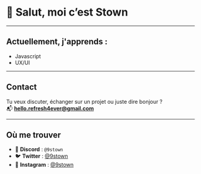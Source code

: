 # 👋 Salut, moi c’est Stown  

---

## Actuellement, j'apprends :
- Javascript  
- UX/UI

---

## Contact
Tu veux discuter, échanger sur un projet ou juste dire bonjour ?  
📬 **hello.refresh4ever@gmail.com**

---

## Où me trouver
- 🪩 **Discord** : `@9stown`  
- 🐦 **Twitter** : [@9stown](https://twitter.com/9stown)  
- 📸 **Instagram** : [@9stown](https://instagram.com/9stown)
